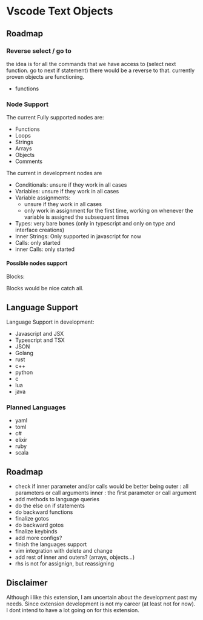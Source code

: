 # Vscode Text Objects

## Roadmap

### Reverse select / go to

the idea is for all the commands that we have access to (select next function. go to next if statement) there would be a reverse to that. currently proven objects are functioning.

-    functions

### Node Support

The current Fully supported nodes are:

-    Functions
-    Loops
-    Strings
-    Arrays
-    Objects
-    Comments

The current in development nodes are

-    Conditionals: unsure if they work in all cases
-    Variables: unsure if they work in all cases
-    Variable assignments:
     -    unsure if they work in all cases
     -    only work in assignment for the first time, working on whenever the variable is assigned the subsequent times
-    Types: very bare bones (only in typescript and only on type and interface creations)
-    Inner Strings: Only supported in javascript for now
-    Calls: only started
-    inner Calls: only started

#### Possible nodes support

Blocks:

Blocks would be nice catch all.

## Language Support

Language Support in development:

-    Javascript and JSX
-    Typescript and TSX
-    JSON
-    Golang
-    rust
-    c++
-    python
-    c
-    lua
-    java

### Planned Languages

-    yaml
-    toml
-    c#
-    elixir
-    ruby
-    scala

## Roadmap

-    check if inner parameter and/or calls would be better being
     outer : all parameters or call arguments
     inner : the first parameter or call argument
-    add methods to language queries
-    do the else on if statements
-    do backward functions
-    finalize gotos
-    do backward gotos
-    finalize keybinds
-    add more configs?
-    finish the languages support
-    vim integration with delete and change
-    add rest of inner and outers? (arrays, objects...)
-    rhs is not for assignign, but reassigning

## Disclaimer

Although i like this extension, I am uncertain about the development past my needs. Since extension development is not my career (at least not for now). I dont intend to have a lot going on for this extension.
